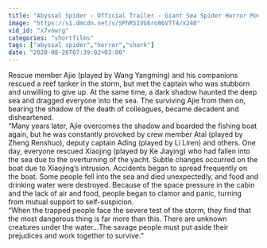 ```yaml
---
title: "Abyssal Spider - Official Trailer - Giant Sea Spider Horror Movie"
image: "https://s1.dmcdn.net/v/SPhRS1VG6ro86VTT4/x240"
vid_id: "x7vowrg"
categories: "shortfilms"
tags: ["abyssal spider","horror","shark"]
date: "2020-08-26T07:39:02+03:00"
---
```

Rescue member Ajie (played by Wang Yangming) and his companions rescued a reef tanker in the storm, but met the captain who was stubborn and unwilling to give up. At the same time, a dark shadow haunted the deep sea and dragged everyone into the sea. The surviving Ajie from then on, bearing the shadow of the death of colleagues, became decadent and disheartened.  <br>“Many years later, Ajie overcomes the shadow and boarded the fishing boat again, but he was constantly provoked by crew member Atai (played by Zheng Renshuo), deputy captain Ading (played by Li Liren) and others. One day, everyone rescued Xiaojing (played by Ke Jiaying) who had fallen into the sea due to the overturning of the yacht. Subtle changes occurred on the boat due to Xiaojing’s intrusion. Accidents began to spread frequently on the boat. Some people fell into the sea and died unexpectedly, and food and drinking water were destroyed. Because of the space pressure in the cabin and the lack of air and food, people began to clamor and panic, turning from mutual support to self-suspicion.  <br>“When the trapped people face the severe test of the storm, they find that the most dangerous thing is far more than this. There are unknown creatures under the water…The savage people must put aside their prejudices and work together to survive.”
